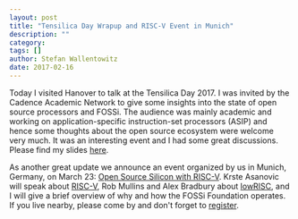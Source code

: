 ```yaml
---
layout: post
title: "Tensilica Day Wrapup and RISC-V Event in Munich"
description: ""
category:
tags: []
author: Stefan Wallentowitz
date: 2017-02-16
---
```


Today I visited Hanover to talk at the Tensilica Day 2017. I was
invited by the Cadence Academic Network to give some insights into the
state of open source processors and FOSSi. The audience was mainly
academic and working on application-specific instruction-set
processors (ASIP) and hence some thoughts about the open source
ecosystem were welcome very much. It was an interesting event and I
had some great discussions. Please find my slides
[here](https://speakerdeck.com/wallento/the-state-of-open-source-processors-and-open-source-silicon).

As another great update we announce an event organized by us in
Munich, Germany, on March 23:
[Open Source Silicon with RISC-V](/riscv-munich). Krste Asanovic will
speak about [RISC-V](http://riscv.org), Rob Mullins and Alex Bradbury
about [lowRISC](http://lowrisc.org), and I will give a brief overview
of why and how the FOSSi Foundation operates. If you live nearby,
please come by and don't forget to [register](/riscv-munich).
